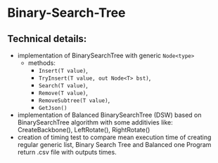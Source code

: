# Binary-Search-Tree

## Technical details:
- implementation of BinarySearchTree with generic ```Node<type>```
    - methods: 
        - ```Insert(T value)```, 
        - ```TryInsert(T value, out Node<T> bst)```, 
        - ```Search(T value)```, 
        - ```Remove(T value)```, 
        - ```RemoveSubtree(T value)```, 
        - ```GetJson()```
- implementation of Balanced BinarySearchTree (DSW) based on BinarySearchTree algorithm with some additivies like: CreateBackbone(), LeftRotate(), RightRotate()
- creation of timing test to compare mean execution time of creating regular generic list, Binary Search Tree and Balanced one
Program return .csv  file with outputs times.

